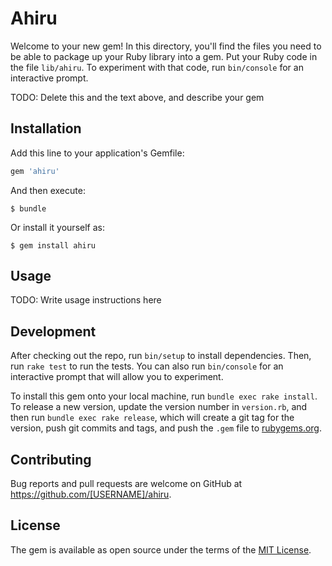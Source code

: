 # Ahiru

Welcome to your new gem! In this directory, you'll find the files you need to be able to package up your Ruby library into a gem. Put your Ruby code in the file `lib/ahiru`. To experiment with that code, run `bin/console` for an interactive prompt.

TODO: Delete this and the text above, and describe your gem

## Installation

Add this line to your application's Gemfile:

```ruby
gem 'ahiru'
```

And then execute:

    $ bundle

Or install it yourself as:

    $ gem install ahiru

## Usage

TODO: Write usage instructions here

## Development

After checking out the repo, run `bin/setup` to install dependencies. Then, run `rake test` to run the tests. You can also run `bin/console` for an interactive prompt that will allow you to experiment.

To install this gem onto your local machine, run `bundle exec rake install`. To release a new version, update the version number in `version.rb`, and then run `bundle exec rake release`, which will create a git tag for the version, push git commits and tags, and push the `.gem` file to [rubygems.org](https://rubygems.org).

## Contributing

Bug reports and pull requests are welcome on GitHub at https://github.com/[USERNAME]/ahiru.

## License

The gem is available as open source under the terms of the [MIT License](https://opensource.org/licenses/MIT).
